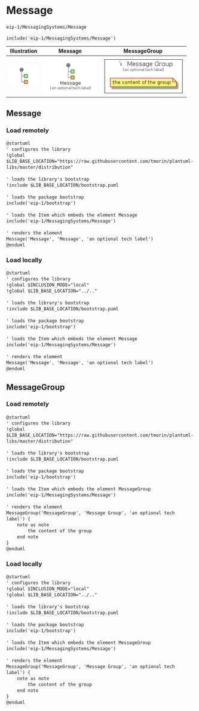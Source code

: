 # Message


```text
eip-1/MessagingSystems/Message
```

```text
include('eip-1/MessagingSystems/Message')
```



| Illustration | Message | MessageGroup |
| :---: | :---: | :---: |
| ![illustration for Illustration](../../eip-1/MessagingSystems/Message.png) | ![illustration for Message](../../eip-1/MessagingSystems/Message.Local.png) | ![illustration for MessageGroup](../../eip-1/MessagingSystems/MessageGroup.Local.png) |




## Message

### Load remotely
```plantuml
@startuml
' configures the library
!global $LIB_BASE_LOCATION="https://raw.githubusercontent.com/tmorin/plantuml-libs/master/distribution"

' loads the library's bootstrap
!include $LIB_BASE_LOCATION/bootstrap.puml

' loads the package bootstrap
include('eip-1/bootstrap')

' loads the Item which embeds the element Message
include('eip-1/MessagingSystems/Message')

' renders the element
Message('Message', 'Message', 'an optional tech label')
@enduml
```

### Load locally
```plantuml
@startuml
' configures the library
!global $INCLUSION_MODE="local"
!global $LIB_BASE_LOCATION="../.."

' loads the library's bootstrap
!include $LIB_BASE_LOCATION/bootstrap.puml

' loads the package bootstrap
include('eip-1/bootstrap')

' loads the Item which embeds the element Message
include('eip-1/MessagingSystems/Message')

' renders the element
Message('Message', 'Message', 'an optional tech label')
@enduml
```

## MessageGroup

### Load remotely
```plantuml
@startuml
' configures the library
!global $LIB_BASE_LOCATION="https://raw.githubusercontent.com/tmorin/plantuml-libs/master/distribution"

' loads the library's bootstrap
!include $LIB_BASE_LOCATION/bootstrap.puml

' loads the package bootstrap
include('eip-1/bootstrap')

' loads the Item which embeds the element MessageGroup
include('eip-1/MessagingSystems/Message')

' renders the element
MessageGroup('MessageGroup', 'Message Group', 'an optional tech label') {
    note as note
        the content of the group
    end note
}
@enduml
```

### Load locally
```plantuml
@startuml
' configures the library
!global $INCLUSION_MODE="local"
!global $LIB_BASE_LOCATION="../.."

' loads the library's bootstrap
!include $LIB_BASE_LOCATION/bootstrap.puml

' loads the package bootstrap
include('eip-1/bootstrap')

' loads the Item which embeds the element MessageGroup
include('eip-1/MessagingSystems/Message')

' renders the element
MessageGroup('MessageGroup', 'Message Group', 'an optional tech label') {
    note as note
        the content of the group
    end note
}
@enduml
```

